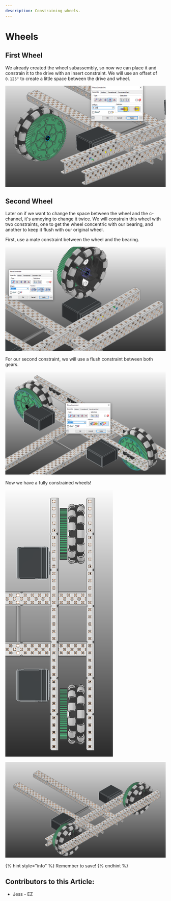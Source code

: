 ```yaml
---
description: Constraining wheels.
---
```


# Wheels

## First Wheel

We already created the wheel subassembly, so now we can place it and constrain it to the drive with an insert constraint.  We will use an offset of `0.125"` to create a little space between the drive and wheel. 

![Insert Constraint between Wheel and C-Channel](../../../../.gitbook/assets/image%20%28151%29.png)

## Second Wheel

Later on if we want to change the space between the wheel and the c-channel, it's annoying to change it twice.  We will constrain this wheel with two constraints, one to get the wheel concentric with our bearing, and another to keep it flush with our original wheel. 

First, use a mate constraint between the wheel and the bearing. 

![Mate Constraint between Wheel and C-Channel](../../../../.gitbook/assets/image%20%2889%29.png)

For our second constraint, we will use a flush constraint between both gears.  

![Flush Constraint between Gears](../../../../.gitbook/assets/image%20%28188%29.png)

Now we have a fully constrained wheels!

![Completed Wheels Top Down](../../../../.gitbook/assets/image%20%2880%29.png)

![Completed Wheels Home ](../../../../.gitbook/assets/image%20%28161%29.png)

{% hint style="info" %}
Remember to save!
{% endhint %}



## Contributors to this Article:

* Jess - EZ

